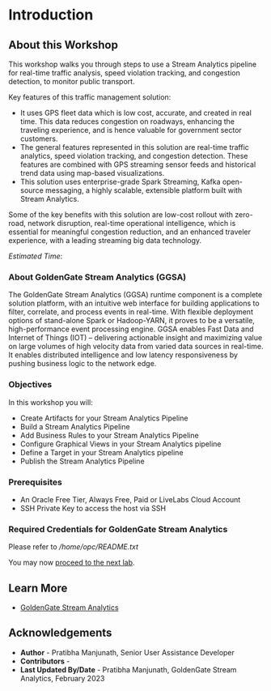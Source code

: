 # Introduction

## About this Workshop

This workshop walks you through steps to use a Stream Analytics pipeline for real-time traffic analysis, speed violation tracking, and congestion detection, to monitor public transport.

Key features of this traffic management solution:
* It uses GPS fleet data which is low cost, accurate, and created in real time. This data reduces congestion on roadways, enhancing the traveling experience, and is hence valuable for government sector customers.
* The general features represented in this solution are real-time traffic analytics, speed violation tracking, and congestion detection. These features are combined with GPS streaming sensor feeds and historical trend data using map-based visualizations.
* This solution uses enterprise-grade Spark Streaming, Kafka open-source messaging, a highly scalable, extensible platform built with Stream Analytics.

Some of the key benefits with this solution are low-cost rollout with zero-road, network disruption, real-time operational intelligence, which is essential for meaningful congestion reduction, and an enhanced traveler experience, with a leading streaming big data technology.

*Estimated Time*:  

### About GoldenGate Stream Analytics (GGSA)
The GoldenGate Stream Analytics (GGSA) runtime component is a complete solution platform, with an intuitive web interface for building applications to filter, correlate, and process events in real-time. With flexible deployment options of stand-alone Spark or Hadoop-YARN, it proves to be a versatile, high-performance event processing engine. GGSA enables Fast Data and Internet of Things (IOT) – delivering actionable insight and maximizing value on large volumes of high velocity data from varied data sources in real-time. It enables distributed intelligence and low latency responsiveness by pushing business logic to the network edge.

### Objectives

In this workshop you will:
* Create Artifacts for your Stream Analytics Pipeline
* Build a Stream Analytics Pipeline
* Add Business Rules to your Stream Analytics Pipeline
* Configure Graphical Views in your Stream Analytics pipeline
* Define a Target in your Stream Analytics pipeline
* Publish the Stream Analytics Pipeline

### Prerequisites
* An Oracle Free Tier, Always Free, Paid or LiveLabs Cloud Account
* SSH Private Key to access the host via SSH

### Required Credentials for GoldenGate Stream Analytics
Please refer to */home/opc/README.txt*

You may now [proceed to the next lab](#next).

## Learn More

* [GoldenGate Stream Analytics](https://docs.oracle.com/en/middleware/fusion-middleware/osa/19.1/using/index.html)

## Acknowledgements

* **Author** - Pratibha Manjunath, Senior User Assistance Developer
* **Contributors** -
* **Last Updated By/Date** - Pratibha Manjunath, GoldenGate Stream Analytics, February 2023
